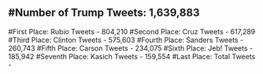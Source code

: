 #Number of Trump Tweets: 1,639,883
---
#First Place: Rubio Tweets - 804,210
#Second Place: Cruz Tweets - 617,289
#Third Place: Clinton Tweets - 575,603
#Fourth Place: Sanders Tweets - 260,743
#Fifth Place: Carson Tweets - 234,075
#Sixth Place: Jeb! Tweets - 185,942
#Seventh Place: Kasich Tweets - 159,554
#Last Place: Total Tweets -  
